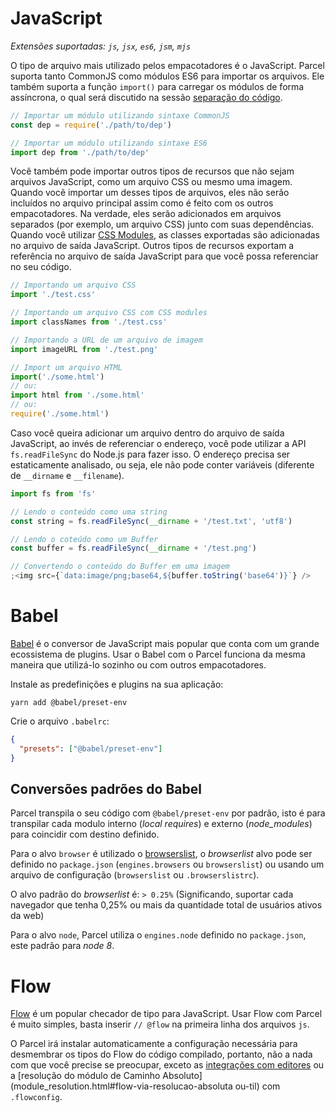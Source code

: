 # JavaScript

_Extensões suportadas: `js`, `jsx`, `es6`, `jsm`, `mjs`_

O tipo de arquivo mais utilizado pelos empacotadores é o JavaScript. Parcel suporta tanto CommonJS como módulos ES6 para importar os arquivos. Ele também suporta a função `import()` para carregar os módulos de forma assíncrona, o qual será discutido na sessão [separação do código](code_splitting.html).

```javascript
// Importar um módulo utilizando sintaxe CommonJS
const dep = require('./path/to/dep')

// Importar um módulo utilizando sintaxe ES6
import dep from './path/to/dep'
```

Você também pode importar outros tipos de recursos que não sejam arquivos JavaScript, como um arquivo CSS ou mesmo uma imagem. Quando você importar um desses tipos de arquivos, eles não serão incluídos no arquivo principal assim como é feito com os outros empacotadores. Na verdade, eles serão adicionados em arquivos separados (por exemplo, um arquivo CSS) junto com suas dependências. Quando você utilizar [CSS Modules](https://github.com/css-modules/css-modules), as classes exportadas são adicionadas no arquivo de saída JavaScript. Outros tipos de recursos exportam a referência no arquivo de saída JavaScript para que você possa referenciar no seu código.

```javascript
// Importando um arquivo CSS
import './test.css'

// Importando um arquivo CSS com CSS modules
import classNames from './test.css'

// Importando a URL de um arquivo de imagem
import imageURL from './test.png'

// Import um arquivo HTML
import('./some.html')
// ou:
import html from './some.html'
// ou:
require('./some.html')
```

Caso você queira adicionar um arquivo dentro do arquivo de saída JavaScript, ao invés de referenciar o endereço, você pode utilizar a API `fs.readFileSync` do Node.js para fazer isso. O endereço precisa ser estaticamente analisado, ou seja, ele não pode conter variáveis (diferente de `__dirname` e `__filename`).

```javascript
import fs from 'fs'

// Lendo o conteúdo como uma string
const string = fs.readFileSync(__dirname + '/test.txt', 'utf8')

// Lendo o coteúdo como um Buffer
const buffer = fs.readFileSync(__dirname + '/test.png')

// Convertendo o conteúdo do Buffer em uma imagem
;<img src={`data:image/png;base64,${buffer.toString('base64')}`} />
```

# Babel

[Babel](https://babeljs.io) é o conversor de JavaScript mais popular que conta com um grande ecossistema de plugins. Usar o Babel com o Parcel funciona da mesma maneira que utilizá-lo sozinho ou com outros empacotadores.

Instale as predefinições e plugins na sua aplicação:

```shell
yarn add @babel/preset-env
```

Crie o arquivo `.babelrc`:

```json
{
  "presets": ["@babel/preset-env"]
}
```

## Conversões padrões do Babel

Parcel transpila o seu código com `@babel/preset-env` por padrão, isto é para transpilar cada modulo interno (_local requires_) e externo (_node_modules_) para coincidir com destino definido.

Para o alvo `browser` é utilizado o [browserslist](https://github.com/browserslist/browserslist), o _browserlist_ alvo pode ser definido no `package.json` (`engines.browsers` ou `browserslist`) ou usando um arquivo de configuração (`browserslist` ou `.browserslistrc`).

O alvo padrão do _browserlist_ é: `> 0.25%` (Significando, suportar cada navegador que tenha 0,25% ou mais da quantidade total de usuários ativos da web)

Para o alvo `node`, Parcel utiliza o `engines.node` definido no `package.json`, este padrão para _node 8_.

# Flow

[Flow](https://flow.org/) é um popular checador de tipo para JavaScript. Usar Flow com Parcel é muito simples, basta inserir `// @flow` na primeira linha dos arquivos `js`.

O Parcel irá instalar automaticamente a configuração necessária para desmembrar os tipos do Flow do código compilado, portanto, não a nada com que você precise se preocupar, exceto as [integrações com editores](https://flow.org/en/docs/editors/) ou a [resolução do módulo de Caminho Absoluto](module_resolution.html#flow-via-resolucao-absoluta ou-til) com `.flowconfig`.
